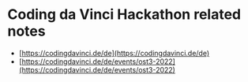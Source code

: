 # Coding da Vinci Hackathon related notes

* [https://codingdavinci.de/de](https://codingdavinci.de/de)
* [https://codingdavinci.de/de/events/ost3-2022](https://codingdavinci.de/de/events/ost3-2022)
